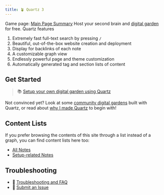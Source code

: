 ```yaml
---
title: 🪴 Quartz 3
---
```

Game page: [Main Page Summary](Main%20Page%20Summary.md)
Host your second brain and [digital garden](https://jzhao.xyz/posts/digital-gardening) for free. Quartz features
1. Extremely fast full-text search by pressing `/`
2. Beautiful, out-of-the-box website creation and deployment
3. Display for backlinks of each note
4. A customizable graph view
5. Endlessly powerful page and theme customization
6. Automatically generated tag and section lists of content

## Get Started
> 📚 [Setup your own digital garden using Quartz](notes/setup.md)

Not convinced yet? Look at some [community digital gardens](moc/showcase) built with Quartz, or read about [why I made Quartz](notes/philosophy.md) to begin with!

## Content Lists
If you prefer browsing the contents of this site through a list instead of a graph, you can find content lists here too:

- [All Notes](/notes)
- [Setup-related Notes](/tags/setup)

## Troubleshooting
- 🚧 [Troubleshooting and FAQ](notes/troubleshooting.md)
- 🐛 [Submit an Issue](https://github.com/jackyzha0/quartz/issues)
